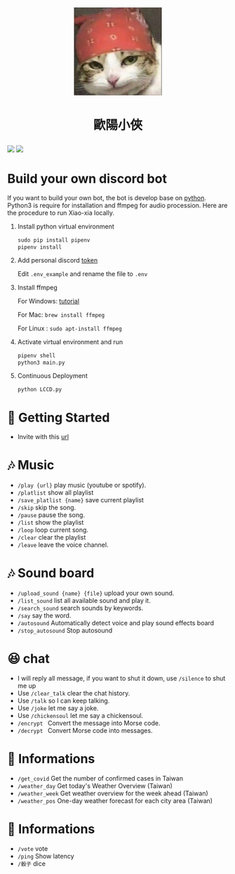 

# <p align="center"><img src="https://github.com/OuYangMinOa/Xiao-Xia/blob/main/icon.png" width = '200' height="200" ></img> </p>

# <p align="center">歐陽小俠</p>
![](https://img.shields.io/github/pipenv/locked/dependency-version/ncuphysics/hack_bot/py-cord)
![](https://img.shields.io/bower/l/mi)

# Build your own discord bot        

If you want to build your own bot, the bot is develop base on [python](https://www.python.org). Python3 is require for installation and ffmpeg for audio procession. Here are the procedure to run Xiao-xia locally.

1. Install python virtual environment
    ```shell
    sudo pip install pipenv
    pipenv install
    ```
2. Add personal discord [token](https://discord.com/developers/docs/topics/oauth2) 

	Edit  `.env_example` and rename the file to `.env`
    
3. Install ffmpeg

	For Windows: [tutorial](https://blog.gregzaal.com/how-to-install-ffmpeg-on-windows/)

	For Mac: `brew install ffmpeg`

    For Linux : `sudo apt-install ffmpeg`

4. Activate virtual environment and run
    ```shell
    pipenv shell
    python3 main.py
    ```
5. Continuous Deployment
    ```
    python LCCD.py
    ```

# :rocket: Getting Started

* Invite with this [url](https://discord.com/api/oauth2/authorize?client_id=851419786465771520&permissions=8&scope=bot%20applications.commands)

# :notes: Music

* `/play {url}`  play music (youtube or spotify).
* `/platlist` show all playlist
* `/save_platlist {name}` save current playlist
* `/skip`  skip the song.
* `/pause`  pause the song.
* `/list`  show the playlist
* `/loop`  loop current song.
* `/clear`   clear the playlist
* `/leave`  leave the voice channel.

# :notes: Sound board
* `/upload_sound {name} {file}`  upload your own sound.
* `/list_sound`  list all available sound and play it.
* `/search_sound`  search sounds by keywords.
* `/say`  say the word.
* `/autosound` Automatically detect voice and play sound effects board
* `/stop_autosound` Stop autosound

# :laughing: chat
* I will reply all message, if you want to shut it down, use `/silence` to shut me up
* Use `/clear_talk`  clear the chat history.
* Use `/talk` so I can keep talking.
* Use `/joke`  let me say a joke.
* Use `/chickensoul`  let me say a chickensoul.
* `/encrypt ` Convert the message into Morse code.
* `/decrypt ` Convert Morse code into messages.


# :bookmark_tabs: Informations
* `/get_covid` Get the number of confirmed cases in Taiwan
* `/weather_day` Get today's Weather Overview (Taiwan)
* `/weather_week` Get weather overview for the week ahead (Taiwan)
* `/weather_pos` One-day weather forecast for each city area (Taiwan)

# :bookmark_tabs: Informations
* `/vote` vote
* `/ping` Show latency
* `/骰子` dice